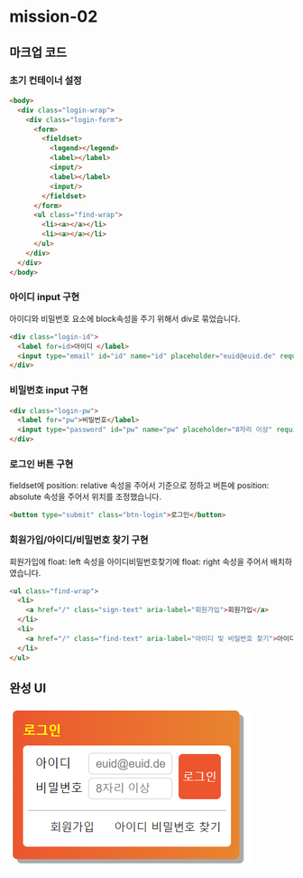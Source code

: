 # mission-02

## 마크업 코드

### 초기 컨테이너 설정

```html
<body>
  <div class="login-wrap">
    <div class="login-form">
      <form>
        <fieldset>
          <legend></legend>
          <label></label>
          <input/>
          <label></label>
          <input/>
        </fieldset>
      </form>
      <ul class="find-wrap">
        <li><a></a></li>
        <li><a></a></li>
      </ul>
    </div>
  </div>
</body>
```

### 아이디 input 구현 
아이디와 비밀번호 요소에 block속성을 주기 위해서 div로 묶었습니다.

```html
<div class="login-id">
  <label for=id>아이디 </label>
  <input type="email" id="id" name="id" placeholder="euid@euid.de" required >
</div>
```

### 비밀번호 input 구현

```html
<div class="login-pw">
  <label for="pw">비밀번호</label>
  <input type="password" id="pw" name="pw" placeholder="8자리 이상" required minlength="8" />
</div>
```

### 로그인 버튼 구현
fieldset에 position: relative 속성을  주어서 기준으로 정하고 버튼에 position: absolute 속성을 주어서 위치를 조정했습니다.

```html
<button type="submit" class="btn-login">로그인</button>
```

### 회원가입/아이디/비밀번호 찾기 구현
회원가입에 float: left 속성을 아이디비밀번호찾기에 float: right 속성을 주어서 배치하였습니다.

```html
<ul class="find-wrap">
  <li>
    <a href="/" class="sign-text" aria-label="회원가입">회원가입</a>
  </li>
  <li>
    <a href="/" class="find-text" aria-label="아이디 및 비밀번호 찾기">아이디 비밀번호 찾기</a>
  </li>
</ul>
```

## 완성 UI
![과제UI](./과제-02.png)
